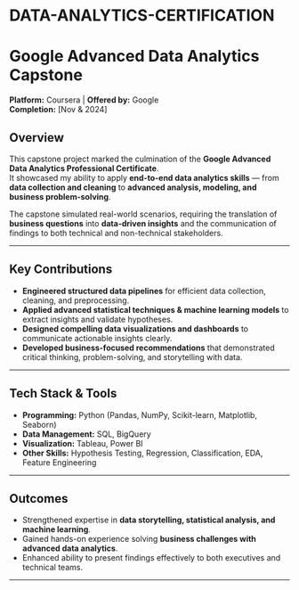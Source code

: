 # DATA-ANALYTICS-CERTIFICATION

# Google Advanced Data Analytics Capstone
**Platform:** Coursera | **Offered by:** Google  
**Completion:** [Nov & 2024]  

##  Overview  
This capstone project marked the culmination of the **Google Advanced Data Analytics Professional Certificate**.  
It showcased my ability to apply **end-to-end data analytics skills** — from **data collection and cleaning** to **advanced analysis, modeling, and business problem-solving**.  

The capstone simulated real-world scenarios, requiring the translation of **business questions** into **data-driven insights** and the communication of findings to both technical and non-technical stakeholders.  

---

##  Key Contributions  
- **Engineered structured data pipelines** for efficient data collection, cleaning, and preprocessing.  
- **Applied advanced statistical techniques & machine learning models** to extract insights and validate hypotheses.  
- **Designed compelling data visualizations and dashboards** to communicate actionable insights clearly.  
- **Developed business-focused recommendations** that demonstrated critical thinking, problem-solving, and storytelling with data.  

---

## Tech Stack & Tools  
- **Programming:** Python (Pandas, NumPy, Scikit-learn, Matplotlib, Seaborn)  
- **Data Management:** SQL, BigQuery  
- **Visualization:** Tableau, Power BI  
- **Other Skills:** Hypothesis Testing, Regression, Classification, EDA, Feature Engineering  

---

## Outcomes  
- Strengthened expertise in **data storytelling, statistical analysis, and machine learning**.  
- Gained hands-on experience solving **business challenges with advanced data analytics**.  
- Enhanced ability to present findings effectively to both executives and technical teams.  

---
